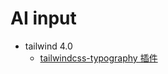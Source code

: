 # AI input

- tailwind 4.0
  - [tailwindcss-typography 插件](https://github.com/tailwindlabs/tailwindcss-typography)

